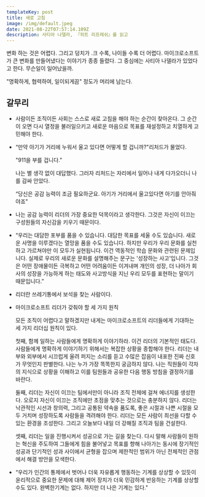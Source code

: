 ```yaml
---
templateKey: post
title: 새로 고침
image: /img/default.jpeg
date: 2021-08-22T07:57:14.109Z
description: 사티아 나델라, 『히트 리프레쉬』를 읽고
---
```

변화 하는 것은 어렵다. 그리고 덩치가 .크 수록, 나이들 수록 더 어렵다. 마이크로소프트가 큰 변화를 만들어냈다는 이야기가 종종 들렸다. 그 중심에는 사티아 나델라가 있었다고 한다. 무슨일이 일어났을까.

"명확하게, 협력하여, 일이되게끔" 정도가 머리에 남는다.


## 갈무리

* 사람이든 조직이든 사회는 스스로 새로 고침을 해야 하는 순간이 찾아온다. 그 순간이 오면 다시 열정을 불러일으키고 새로운 마음으로 목표를 재설정하고 치열하게 고민해야 한다.
* “만약 아기가 거리에 누워서 울고 있다면 어떻게 할 겁니까?"리처드가 물었다.

  "911을 부를 겁니다.”

  나는 별 생각 없이 대답했다. 그러자 리처드는 자리에서 일어나 내게 다가오더니 나를 감싸 안았다.

  “당신은 공감 능력이 조금 필요하군요. 아기가 거리에서 울고있다면 아기를 안아줘야죠"
* 나는 공감 능력이 리더의 가장 중요한 덕목이라고 생각한다. 그것은 자신이 이끄는 구성원들의 자신감을 키우기 때문이다.
* “우리는 대담한 포부를 품을 수 있습니다. 대담한 목표를 세울 수도 있습니다. 새로운 사명을 이루겠다는 열망을 품을 수도 있습니다. 하지만 우리가 우리 문화를 실천하고 가르쳐야만 이 모두가 실현됩니다. 이건 역동적인 학습 문화와 관련된 문제입니다. 실제로 우리의 새로운 문화를 설명해주는 문구는 '성장하는 사고'입니다. 그것은 어떤 장애물이든 극복하고 어떤 어려움이든 이겨내며 개인의 성장, 더 나아가 회사의 성장을 가능하게 하는 태도와 사고방식을 지닌 우리 모두를 표현하는 말이기 때문입니다.”
* 리더란 쓰레기통에서 보석을 찾는 사람이다.
* 마이크로소프트 리더가 갖춰야 할 세 가지 원칙

  모든 조직이 어렵다고 말하겠지만 내게는 마이크로소프트의 리더들에게 기대하는 세 가지 리더십 원칙이 있다.

  첫째, 함께 일하는 사람들에게 명확하게 이야기하라. 이건 리더의 기본적인 태도다. 사람들에게 명확하게 이야기하기 위해서는 복잡한 상황을 종합해야 한다. 리더는 내부와 외부에서 시끄럽게 울려 퍼지는 소리를 듣고 수많은 잡음이 내포한 진짜 신호가 무엇인지 판별한다. 나는 누가 가장 똑똑한지 궁금하지 않다. 나는 직원들이 각자의 지식으로 상황을 이해하고 이를 팀원들과 공유한 다음 행동 방침을 결정하기를 바란다.

  둘째, 리더는 자신이 이끄는 팀에서만이 아니라 조직 전체에 걸쳐 에너지를 생성한다. 오로지 자신이 이끄는 조직에만 초점을 맞추는 것으로는 충분하지 않다. 리더는 낙관적인 시선과 창의력, 그리고 공통된 약속을 품도록, 좋은 시절과 나쁜 시절을 모두 거치며 성장하도록 사람들을 격려해야 한다. 리더는 모든 사람이 최선을 다할 수 있는 환경을 조성한다. 그리고 오늘보다 내일 더 강해질 조직과 팀을 건설한다.

  셋째, 리더는 일을 진행시켜서 성공으로 가는 길을 찾는다. 다시 말해 사람들이 원하는 혁신을 주도하여 그들에게 힘을 불어넣고 목표를 향해 나아가는 동시에 장기적인 성공과 단기적인 성과 사이에서 균형을 잡으며 제한적인 범위가 아닌 전체적인 관점에서 해결 방안을 모색한다.
* “우리가 인간의 통제에서 벗어나 더욱 자유롭게 행동하는 기계를 상상할 수 있듯이 윤리적으로 중요한 문제에 대해 제어 장치가 더욱 민감하게 반응하는 기계를 상상할 수도 있다. 완벽한기계는 없다. 하지만 더 나은 기계는 있다."
